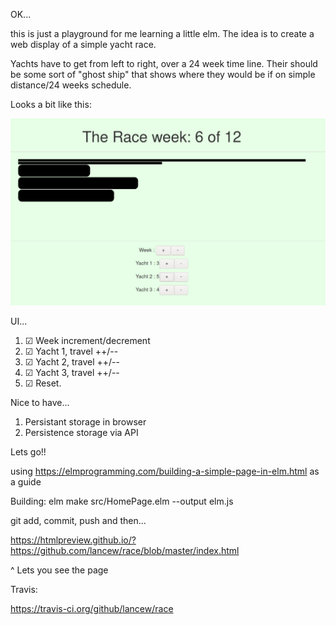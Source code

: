 OK...

this is just a playground for me learning a little elm.
The idea is to create a web display of a simple yacht race.

Yachts have to get from left to right, over a 24 week time line.
Their should be some sort of "ghost ship" that shows where they would be if
on simple distance/24 weeks schedule.

Looks a bit like this:

![Screenshot of the User Interface](https://github.com/lancew/race/raw/master//race_20200607.png "UI Version 1")



UI... 
1. ☑ Week increment/decrement
2. ☑ Yacht 1, travel ++/--
3. ☑ Yacht 2, travel ++/--
4. ☑ Yacht 3, travel ++/--
5. ☑ Reset.

Nice to have...
1. Persistant storage in browser
2. Persistence storage via API

Lets go!!

using https://elmprogramming.com/building-a-simple-page-in-elm.html as a guide


Building:
    elm make src/HomePage.elm --output elm.js

git add, commit, push and then...

https://htmlpreview.github.io/?https://github.com/lancew/race/blob/master/index.html

^ Lets you see the page


Travis:

https://travis-ci.org/github/lancew/race


